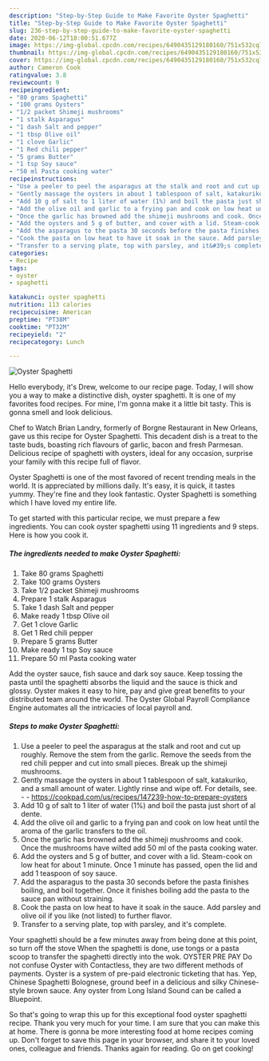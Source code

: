 ```yaml
---
description: "Step-by-Step Guide to Make Favorite Oyster Spaghetti"
title: "Step-by-Step Guide to Make Favorite Oyster Spaghetti"
slug: 236-step-by-step-guide-to-make-favorite-oyster-spaghetti
date: 2020-06-12T18:00:51.677Z
image: https://img-global.cpcdn.com/recipes/6490435129180160/751x532cq70/oyster-spaghetti-recipe-main-photo.jpg
thumbnail: https://img-global.cpcdn.com/recipes/6490435129180160/751x532cq70/oyster-spaghetti-recipe-main-photo.jpg
cover: https://img-global.cpcdn.com/recipes/6490435129180160/751x532cq70/oyster-spaghetti-recipe-main-photo.jpg
author: Cameron Cook
ratingvalue: 3.8
reviewcount: 9
recipeingredient:
- "80 grams Spaghetti"
- "100 grams Oysters"
- "1/2 packet Shimeji mushrooms"
- "1 stalk Asparagus"
- "1 dash Salt and pepper"
- "1 tbsp Olive oil"
- "1 clove Garlic"
- "1 Red chili pepper"
- "5 grams Butter"
- "1 tsp Soy sauce"
- "50 ml Pasta cooking water"
recipeinstructions:
- "Use a peeler to peel the asparagus at the stalk and root and cut up roughly. Remove the stem from the garlic. Remove the seeds from the red chili pepper and cut into small pieces. Break up the shimeji mushrooms."
- "Gently massage the oysters in about 1 tablespoon of salt, katakuriko, and a small amount of water. Lightly rinse and wipe off. For details, see.  https://cookpad.com/us/recipes/147239-how-to-prepare-oysters"
- "Add 10 g of salt to 1 liter of water (1%) and boil the pasta just short of al dente."
- "Add the olive oil and garlic to a frying pan and cook on low heat until the aroma of the garlic transfers to the oil."
- "Once the garlic has browned add the shimeji mushrooms and cook. Once the mushrooms have wilted add 50 ml of the pasta cooking water."
- "Add the oysters and 5 g of butter, and cover with a lid. Steam-cook on low heat for about 1 minute. Once 1 minute has passed, open the lid and add 1 teaspoon of soy sauce."
- "Add the asparagus to the pasta 30 seconds before the pasta finishes boiling, and boil together. Once it finishes boiling add the pasta to the sauce pan without straining."
- "Cook the pasta on low heat to have it soak in the sauce. Add parsley and olive oil if you like (not listed) to further flavor."
- "Transfer to a serving plate, top with parsley, and it&#39;s complete."
categories:
- Recipe
tags:
- oyster
- spaghetti

katakunci: oyster spaghetti 
nutrition: 113 calories
recipecuisine: American
preptime: "PT38M"
cooktime: "PT32M"
recipeyield: "2"
recipecategory: Lunch

---
```



![Oyster Spaghetti](https://img-global.cpcdn.com/recipes/6490435129180160/751x532cq70/oyster-spaghetti-recipe-main-photo.jpg)

Hello everybody, it's Drew, welcome to our recipe page. Today, I will show you a way to make a distinctive dish, oyster spaghetti. It is one of my favorites food recipes. For mine, I'm gonna make it a little bit tasty. This is gonna smell and look delicious.

Chef to Watch Brian Landry, formerly of Borgne Restaurant in New Orleans, gave us this recipe for Oyster Spaghetti. This decadent dish is a treat to the taste buds, boasting rich flavours of garlic, bacon and fresh Parmesan. Delicious recipe of spaghetti with oysters, ideal for any occasion, surprise your family with this recipe full of flavor.

Oyster Spaghetti is one of the most favored of recent trending meals in the world. It is appreciated by millions daily. It's easy, it is quick, it tastes yummy. They're fine and they look fantastic. Oyster Spaghetti is something which I have loved my entire life.


To get started with this particular recipe, we must prepare a few ingredients. You can cook oyster spaghetti using 11 ingredients and 9 steps. Here is how you cook it.

<!--inarticleads1-->

##### The ingredients needed to make Oyster Spaghetti:

1. Take 80 grams Spaghetti
1. Take 100 grams Oysters
1. Take 1/2 packet Shimeji mushrooms
1. Prepare 1 stalk Asparagus
1. Take 1 dash Salt and pepper
1. Make ready 1 tbsp Olive oil
1. Get 1 clove Garlic
1. Get 1 Red chili pepper
1. Prepare 5 grams Butter
1. Make ready 1 tsp Soy sauce
1. Prepare 50 ml Pasta cooking water


Add the oyster sauce, fish sauce and dark soy sauce. Keep tossing the pasta until the spaghetti absorbs the liquid and the sauce is thick and glossy. Oyster makes it easy to hire, pay and give great benefits to your distributed team around the world. The Oyster Global Payroll Compliance Engine automates all the intricacies of local payroll and. 

<!--inarticleads2-->

##### Steps to make Oyster Spaghetti:

1. Use a peeler to peel the asparagus at the stalk and root and cut up roughly. Remove the stem from the garlic. Remove the seeds from the red chili pepper and cut into small pieces. Break up the shimeji mushrooms.
1. Gently massage the oysters in about 1 tablespoon of salt, katakuriko, and a small amount of water. Lightly rinse and wipe off. For details, see. -  - https://cookpad.com/us/recipes/147239-how-to-prepare-oysters
1. Add 10 g of salt to 1 liter of water (1%) and boil the pasta just short of al dente.
1. Add the olive oil and garlic to a frying pan and cook on low heat until the aroma of the garlic transfers to the oil.
1. Once the garlic has browned add the shimeji mushrooms and cook. Once the mushrooms have wilted add 50 ml of the pasta cooking water.
1. Add the oysters and 5 g of butter, and cover with a lid. Steam-cook on low heat for about 1 minute. Once 1 minute has passed, open the lid and add 1 teaspoon of soy sauce.
1. Add the asparagus to the pasta 30 seconds before the pasta finishes boiling, and boil together. Once it finishes boiling add the pasta to the sauce pan without straining.
1. Cook the pasta on low heat to have it soak in the sauce. Add parsley and olive oil if you like (not listed) to further flavor.
1. Transfer to a serving plate, top with parsley, and it&#39;s complete.


Your spaghetti should be a few minutes away from being done at this point, so turn off the stove When the spaghetti is done, use tongs or a pasta scoop to transfer the spaghetti directly into the wok. OYSTER PRE PAY Do not confuse Oyster with Contactless, they are two different methods of payments. Oyster is a system of pre-paid electronic ticketing that has. Yep, Chinese Spaghetti Bolognese, ground beef in a delicious and silky Chinese-style brown sauce. Any oyster from Long Island Sound can be called a Bluepoint. 

So that's going to wrap this up for this exceptional food oyster spaghetti recipe. Thank you very much for your time. I am sure that you can make this at home. There is gonna be more interesting food at home recipes coming up. Don't forget to save this page in your browser, and share it to your loved ones, colleague and friends. Thanks again for reading. Go on get cooking!
